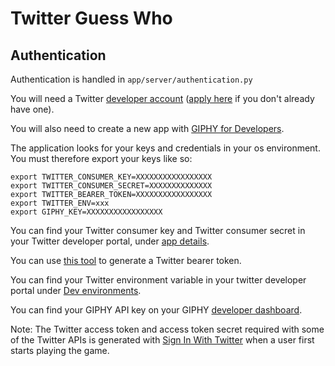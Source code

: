 # Twitter Guess Who

## Authentication
Authentication is handled in `app/server/authentication.py` 

You will need a Twitter [developer account](https://developer.twitter.com/en/account/get-started) ([apply here](https://developer.twitter.com/en/apply-for-access) if you don't already have one).

You will also need to create a new app with [GIPHY for Developers](https://developers.giphy.com/dashboard/).

The application looks for your keys and credentials in your os environment. You must therefore export your keys like so: 

```
export TWITTER_CONSUMER_KEY=XXXXXXXXXXXXXXXXX
export TWITTER_CONSUMER_SECRET=XXXXXXXXXXXXXX
export TWITTER_BEARER_TOKEN=XXXXXXXXXXXXXXXXX
export TWITTER_ENV=xxx 
export GIPHY_KEY=XXXXXXXXXXXXXXXXX
```

You can find your Twitter consumer key and Twitter consumer secret in your Twitter developer portal, under [app details](https://developer.twitter.com/en/apps/).

You can use [this tool](https://glitch.com/~twitter-bearer-token) to generate a Twitter bearer token.

You can find your Twitter environment variable in your twitter developer portal under [Dev environments](https://developer.twitter.com/en/account/environments).

You can find your GIPHY API key on your GIPHY [developer dashboard](https://developers.giphy.com/dashboard/).

Note: The Twitter access token and access token secret required with some of the Twitter APIs is generated with [Sign In With Twitter](https://developer.twitter.com/en/docs/basics/authentication/guides/log-in-with-twitter) when a user first starts playing the game.